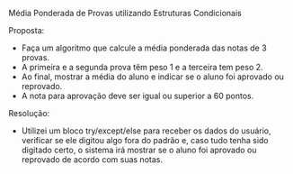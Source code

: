 Média Ponderada de Provas utilizando Estruturas Condicionais

Proposta:
   - Faça um algoritmo que calcule a média ponderada das notas de 3 provas.
   - A primeira e a segunda prova têm peso 1 e a terceira tem peso 2.
   - Ao final, mostrar a média do aluno e indicar se o aluno foi aprovado ou reprovado.
   - A nota para aprovação deve ser igual ou superior a 60 pontos.

Resolução:
   - Utilizei um bloco try/except/else para receber os dados do usuário, verificar se ele digitou algo fora do padrão e, caso tudo tenha sido digitado certo, o sistema irá mostrar se o aluno foi aprovado ou reprovado de acordo com suas notas.
